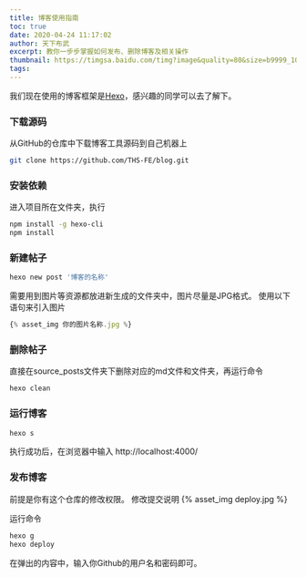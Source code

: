 ```yaml
---
title: 博客使用指南
toc: true
date: 2020-04-24 11:17:02
author: 天下布武
excerpt: 教你一步步掌握如何发布、删除博客及相关操作
thumbnail: https://timgsa.baidu.com/timg?image&quality=80&size=b9999_10000&sec=1587643897827&di=eb4b80655054b213e840dbf93bdf07e0&imgtype=0&src=http%3A%2F%2Fefile.kaoyan.com%2Fimg%2F2016%2F03%2F03%2F105800_56d7a8384f8e7.jpg
tags:
---
```


我们现在使用的博客框架是[Hexo](https://hexo.io/zh-cn/)，感兴趣的同学可以去了解下。

### 下载源码
从GitHub的仓库中下载博客工具源码到自己机器上

```bash
git clone https://github.com/THS-FE/blog.git
```

### 安装依赖
进入项目所在文件夹，执行
```bash
npm install -g hexo-cli
npm install
```

### 新建帖子
```bash
hexo new post '博客的名称'
```
需要用到图片等资源都放进新生成的文件夹中，图片尽量是JPG格式。
使用以下语句来引入图片
```javascript
{% asset_img 你的图片名称.jpg %}
```

### 删除帖子
直接在source\_posts文件夹下删除对应的md文件和文件夹，再运行命令
```bash
hexo clean
```

### 运行博客
```bash
hexo s
```
执行成功后，在浏览器中输入 http://localhost:4000/

### 发布博客
前提是你有这个仓库的修改权限。
修改提交说明
{% asset_img deploy.jpg %}

运行命令
```bash
hexo g
hexo deploy
```
在弹出的内容中，输入你Github的用户名和密码即可。


